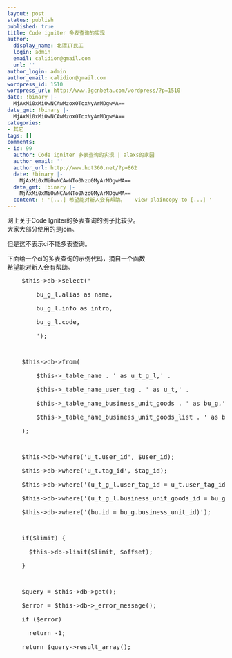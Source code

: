 ```yaml
---
layout: post
status: publish
published: true
title: Code igniter 多表查询的实现
author:
  display_name: 北漂IT民工
  login: admin
  email: calidion@gmail.com
  url: ''
author_login: admin
author_email: calidion@gmail.com
wordpress_id: 1510
wordpress_url: http://www.3gcnbeta.com/wordpress/?p=1510
date: !binary |-
  MjAxMi0xMi0wNCAwMzoxOToxNyArMDgwMA==
date_gmt: !binary |-
  MjAxMi0xMi0wNCAwMzoxOToxNyArMDgwMA==
categories:
- 其它
tags: []
comments:
- id: 99
  author: Code igniter 多表查询的实现 | alaxs的家园
  author_email: ''
  author_url: http://www.hot360.net/?p=862
  date: !binary |-
    MjAxMi0xMi0wNCAwNTo0Nzo0MyArMDgwMA==
  date_gmt: !binary |-
    MjAxMi0xMi0wNCAwNTo0Nzo0MyArMDgwMA==
  content: ! '[...] 希望能对新人会有帮助。   view plaincopy to [...] '
---
```

<p>网上关于Code Igniter的多表查询的例子比较少。<br />
大家大部分使用的是join。</p>
<p>但是这不表示ci不能多表查询。</p>
<p>下面给一个ci的多表查询的示例代码，摘自一个函数<br />
希望能对新人会有帮助。</p>
<pre name='code' class="php">
    $this->db->select('<br />
        bu_g_l.alias as name,<br />
        bu_g_l.info as intro,<br />
        bu_g_l.code,<br />
        ');</p>
<p>    $this->db->from(<br />
        $this->_table_name . ' as u_t_g_l,' .<br />
        $this->_table_name_user_tag . ' as u_t,' .<br />
        $this->_table_name_business_unit_goods . ' as bu_g,' .<br />
        $this->_table_name_business_unit_goods_list . ' as bu_g_l,' .<br />
    );</p>
<p>    $this->db->where('u_t.user_id', $user_id);<br />
    $this->db->where('u_t.tag_id', $tag_id);<br />
    $this->db->where('(u_t_g_l.user_tag_id = u_t.user_tag_id)');<br />
    $this->db->where('(u_t_g_l.business_unit_goods_id = bu_g.id)');<br />
    $this->db->where('(bu.id = bu_g.business_unit_id)');</p>
<p>    if($limit) {<br />
      $this->db->limit($limit, $offset);<br />
    }</p>
<p>    $query = $this->db->get();<br />
    $error = $this->db->_error_message();<br />
    if ($error)<br />
      return -1;<br />
    return $query->result_array();</p>
<p></pre></p>
